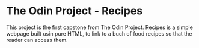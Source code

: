 # The Odin Project - Recipes

This project is the first capstone from The Odin Project.
Recipes is a simple webpage built usin pure HTML, to link to a buch of food recipes so that
the reader can access them.